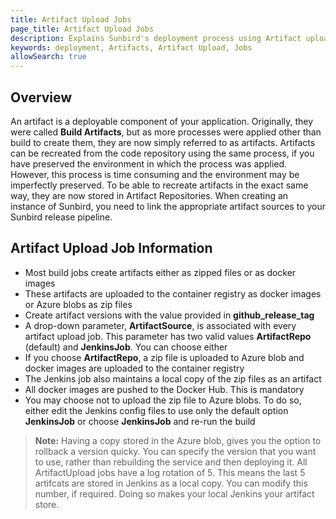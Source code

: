```yaml
---
title: Artifact Upload Jobs
page_title: Artifact Upload Jobs
description: Explains Sunbird's deployment process using Artifact upload jobs 
keywords: deployment, Artifacts, Artifact Upload, Jobs 
allowSearch: true
--- 
```


## Overview
An artifact is a deployable component of your application. Originally, they were called **Build Artifacts**, but as more processes were applied other than build to create them, they are now simply referred to as artifacts. Artifacts can be recreated from the code repository using the same process, if you have preserved the environment in which the process was applied. However, this process is time consuming and the environment may be imperfectly preserved. To be able to recreate artifacts in the exact same way, they are now stored in Artifact Repositories. 
When creating an instance of Sunbird, you need to link the appropriate artifact sources to your Sunbird release pipeline. 

## Artifact Upload Job Information

- Most build jobs create artifacts either as zipped files or as docker images 
- These artifacts are uploaded to the container registry as docker images or Azure blobs as zip files  
- Create artifact versions with the value provided in **github_release_tag**
- A drop-down parameter, **ArtifactSource**, is associated with every artifact upload job. This parameter has two valid values **ArtifactRepo** (default) and **JenkinsJob**. You can choose either
- If you choose **ArtifactRepo**, a zip file is uploaded to Azure blob and docker images are uploaded to the container registry
- The Jenkins job also maintains a local copy of the zip files as an artifact
- All docker images are pushed to the Docker Hub. This is mandatory
- You may choose not to upload the zip file to Azure blobs. To do so, either edit the Jenkins config files to use only the default option **JenkinsJob** or choose **JenkinsJob** and re-run the build

> **Note:** 
> Having a copy stored in the Azure blob, gives you the option to rollback a version quicky. You can specify the version that you want to use, rather than rebuilding the service and then deploying it.
> All ArtifactUpload jobs have a log rotation of 5. This means the last 5 artifcats are stored in Jenkins as a local copy. You can modify this number, if required. Doing so makes your local Jenkins your artifact store.
                    

